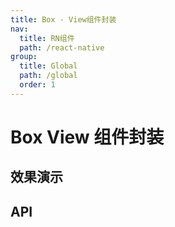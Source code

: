 ```yaml
---
title: Box - View组件封装
nav:
  title: RN组件
  path: /react-native
group:
  title: Global
  path: /global
  order: 1
---
```


# Box View 组件封装

## 效果演示

## API
